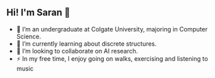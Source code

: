 ## Hi! I'm Saran 👋
 
- 🔭 I’m an undergraduate at Colgate University, majoring in Computer Science.
- 🌱 I’m currently learning about discrete structures.
- 👯 I’m looking to collaborate on AI research.
- ⚡ In my free time, I enjoy going on walks, exercising and listening to music

<!--
**sarand0/sarand0** is a ✨ _special_ ✨ repository because its `README.md` (this file) appears on your GitHub profile.

Here are some ideas to get you started:

- 🔭 I’m currently working on ...
- 🌱 I’m currently learning ...
- 👯 I’m looking to collaborate on ...
- 🤔 I’m looking for help with ...
- 💬 Ask me about ...
- 📫 How to reach me: ...
- 😄 Pronouns: ...
- ⚡ Fun fact: ...
-->
